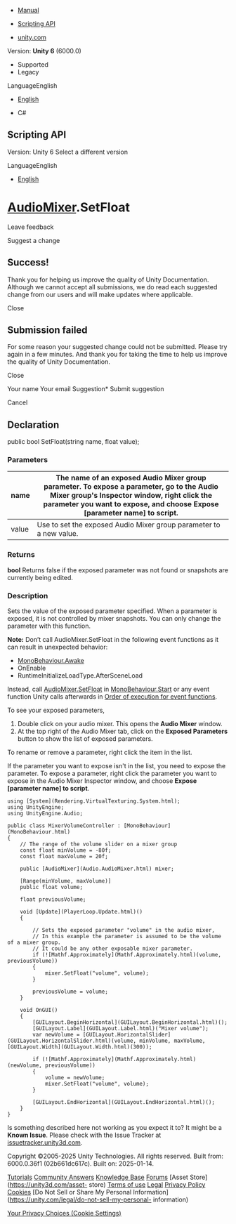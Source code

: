 [ ]()

  * [Manual](../Manual/index.html)
  * [Scripting API](../ScriptReference/index.html)

  * [unity.com](https://unity.com/)

Version: **Unity 6** (6000.0)

  * Supported
  * Legacy

LanguageEnglish

  * [English]()

  * C#

[ ](https://docs.unity3d.com)

## Scripting API

Version: Unity 6 Select a different version

LanguageEnglish

  * [English]()

#  [AudioMixer](Audio.AudioMixer.html).SetFloat

Leave feedback

Suggest a change

## Success!

Thank you for helping us improve the quality of Unity Documentation. Although
we cannot accept all submissions, we do read each suggested change from our
users and will make updates where applicable.

Close

## Submission failed

For some reason your suggested change could not be submitted. Please <a>try
again</a> in a few minutes. And thank you for taking the time to help us
improve the quality of Unity Documentation.

Close

Your name Your email Suggestion* Submit suggestion

Cancel

[ ]()

## Declaration

public bool SetFloat(string name, float value);

### Parameters

name | The name of an exposed Audio Mixer group parameter. To expose a parameter, go to the Audio Mixer group's Inspector window, right click the parameter you want to expose, and choose **Expose [parameter name] to script**.  
---|---  
value | Use to set the exposed Audio Mixer group parameter to a new value.  
  
### Returns

**bool** Returns false if the exposed parameter was not found or snapshots are
currently being edited.

### Description

Sets the value of the exposed parameter specified. When a parameter is
exposed, it is not controlled by mixer snapshots. You can only change the
parameter with this function.

**Note:** Don’t call AudioMixer.SetFloat in the following event functions as
it can result in unexpected behavior:

  * [MonoBehaviour.Awake](MonoBehaviour.Awake.html)
  * OnEnable
  * RuntimeInitializeLoadType.AfterSceneLoad

Instead, call [AudioMixer.SetFloat](Audio.AudioMixer.SetFloat.html) in
[MonoBehaviour.Start](MonoBehaviour.Start.html) or any event function Unity
calls afterwards in [Order of execution for event
functions](../Manual/execution-order.html).  
  
To see your exposed parameters,

  1. Double click on your audio mixer. This opens the **Audio Mixer** window.
  2. At the top right of the Audio Mixer tab, click on the **Exposed Parameters** button to show the list of exposed parameters. 

To rename or remove a parameter, right click the item in the list.  
  
If the parameter you want to expose isn't in the list, you need to expose the
parameter. To expose a parameter, right click the parameter you want to expose
in the Audio Mixer Inspector window, and choose **Expose [parameter name] to
script**.

    
    
    using [System](Rendering.VirtualTexturing.System.html);
    using UnityEngine;
    using UnityEngine.Audio;  
      
    public class MixerVolumeController : [MonoBehaviour](MonoBehaviour.html)
    {
        // The range of the volume slider on a mixer group
        const float minVolume = -80f;
        const float maxVolume = 20f;  
      
        public [AudioMixer](Audio.AudioMixer.html) mixer;  
      
        [Range(minVolume, maxVolume)]
        public float volume;  
      
        float previousVolume;  
      
        void [Update](PlayerLoop.Update.html)()
        {  
      
            // Sets the exposed parameter "volume" in the audio mixer,
            // In this example the parameter is assumed to be the volume of a mixer group.
            // It could be any other exposable mixer parameter.
            if (![Mathf.Approximately](Mathf.Approximately.html)(volume, previousVolume))
            {
                mixer.SetFloat("volume", volume);
            }  
      
            previousVolume = volume;
        }  
      
        void OnGUI()
        {
            [GUILayout.BeginHorizontal](GUILayout.BeginHorizontal.html)();
            [GUILayout.Label](GUILayout.Label.html)("Mixer volume");
            var newVolume = [GUILayout.HorizontalSlider](GUILayout.HorizontalSlider.html)(volume, minVolume, maxVolume, [GUILayout.Width](GUILayout.Width.html)(300));  
      
            if (![Mathf.Approximately](Mathf.Approximately.html)(newVolume, previousVolume))
            {
                volume = newVolume;
                mixer.SetFloat("volume", volume);
            }  
      
            [GUILayout.EndHorizontal](GUILayout.EndHorizontal.html)();
        }
    }

Is something described here not working as you expect it to? It might be a
**Known Issue**. Please check with the Issue Tracker at
[issuetracker.unity3d.com](https://issuetracker.unity3d.com).

Copyright ©2005-2025 Unity Technologies. All rights reserved. Built from:
6000.0.36f1 (02b661dc617c). Built on: 2025-01-14.

[Tutorials](https://unity3d.com/learn) [Community
Answers](https://answers.unity3d.com) [Knowledge
Base](https://support.unity3d.com/hc/en-us)
[Forums](https://forum.unity3d.com) [Asset Store](https://unity3d.com/asset-
store) [Terms of use](https://docs.unity3d.com/Manual/TermsOfUse.html)
[Legal](https://unity.com/legal) [Privacy
Policy](https://unity.com/legal/privacy-policy)
[Cookies](https://unity.com/legal/cookie-policy) [Do Not Sell or Share My
Personal Information](https://unity.com/legal/do-not-sell-my-personal-
information)

[Your Privacy Choices (Cookie Settings)](javascript:void\(0\);)


